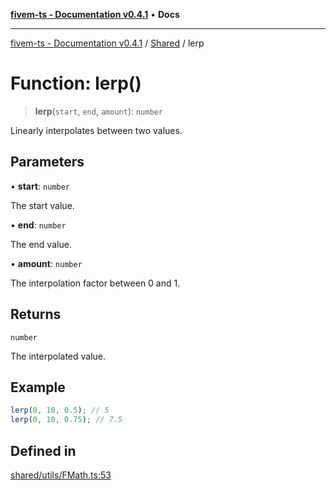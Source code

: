 [**fivem-ts - Documentation v0.4.1**](../../../README.md) • **Docs**

***

[fivem-ts - Documentation v0.4.1](../../../README.md) / [Shared](../README.md) / lerp

# Function: lerp()

> **lerp**(`start`, `end`, `amount`): `number`

Linearly interpolates between two values.

## Parameters

• **start**: `number`

The start value.

• **end**: `number`

The end value.

• **amount**: `number`

The interpolation factor between 0 and 1.

## Returns

`number`

The interpolated value.

## Example

```ts
lerp(0, 10, 0.5); // 5
lerp(0, 10, 0.75); // 7.5
```

## Defined in

[shared/utils/FMath.ts:53](https://github.com/Purpose-Dev/fivem-ts/blob/af9f57481b70813a163451854c2103aaaed13195/src/shared/utils/FMath.ts#L53)
